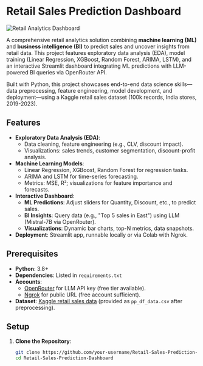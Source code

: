 # Retail Sales Prediction Dashboard

![Retail Analytics Dashboard](screenshots/dashboard.png)

A comprehensive retail analytics solution combining **machine learning (ML)** and **business intelligence (BI)** to predict sales and uncover insights from retail data. This project features exploratory data analysis (EDA), model training (Linear Regression, XGBoost, Random Forest, ARIMA, LSTM), and an interactive Streamlit dashboard integrating ML predictions with LLM-powered BI queries via OpenRouter API.

Built with Python, this project showcases end-to-end data science skills—data preprocessing, feature engineering, model development, and deployment—using a Kaggle retail sales dataset (100k records, India stores, 2019-2023).

## Features

- **Exploratory Data Analysis (EDA)**:
  - Data cleaning, feature engineering (e.g., CLV, discount impact).
  - Visualizations: sales trends, customer segmentation, discount-profit analysis.
- **Machine Learning Models**:
  - Linear Regression, XGBoost, Random Forest for regression tasks.
  - ARIMA and LSTM for time-series forecasting.
  - Metrics: MSE, R²; visualizations for feature importance and forecasts.
- **Interactive Dashboard**:
  - **ML Predictions**: Adjust sliders for Quantity, Discount, etc., to predict sales.
  - **BI Insights**: Query data (e.g., "Top 5 sales in East") using LLM (Mistral-7B via OpenRouter).
  - **Visualizations**: Dynamic bar charts, top-N metrics, data snapshots.
- **Deployment**: Streamlit app, runnable locally or via Colab with Ngrok.


## Prerequisites

- **Python**: 3.8+
- **Dependencies**: Listed in `requirements.txt`
- **Accounts**:
  - [OpenRouter](https://openrouter.ai) for LLM API key (free tier available).
  - [Ngrok](https://ngrok.com) for public URL (free account sufficient).
- **Dataset**: [Kaggle retail sales data](https://www.kaggle.com/datasets/abuhumzakhan/store-data) (provided as `pp_df_data.csv` after preprocessing).

## Setup

1. **Clone the Repository**:
   ```bash
   git clone https://github.com/your-username/Retail-Sales-Prediction-Dashboard.git
   cd Retail-Sales-Prediction-Dashboard

